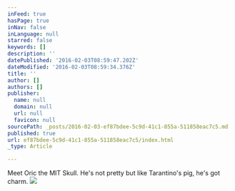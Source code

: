 ```yaml
---
inFeed: true
hasPage: true
inNav: false
inLanguage: null
starred: false
keywords: []
description: ''
datePublished: '2016-02-03T08:59:47.202Z'
dateModified: '2016-02-03T08:59:34.376Z'
title: ''
author: []
authors: []
publisher:
  name: null
  domain: null
  url: null
  favicon: null
sourcePath: _posts/2016-02-03-ef87bdee-5c9d-41c1-855a-511858eac7c5.md
published: true
url: ef87bdee-5c9d-41c1-855a-511858eac7c5/index.html
_type: Article

---
```

Meet Oric the MIT Skull. He's not pretty but like Tarantino's pig, he's got charm.
![](https://the-grid-user-content.s3-us-west-2.amazonaws.com/1bab2b8e-be82-45b5-b0d2-efedd7c96c23.jpg)